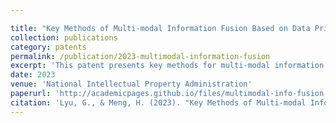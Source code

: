 ```yaml
---

title: "Key Methods of Multi-modal Information Fusion Based on Data Privacy Protection"
collection: publications
category: patents
permalink: /publication/2023-multimodal-information-fusion
excerpt: 'This patent presents key methods for multi-modal information fusion with a focus on data privacy protection.'
date: 2023
venue: 'National Intellectual Property Administration'
paperurl: 'http://academicpages.github.io/files/multimodal-info-fusion.pdf'
citation: 'Lyu, G., & Meng, H. (2023). "Key Methods of Multi-modal Information Fusion Based on Data Privacy Protection." <i>National Intellectual Property Administration</i>, Patent for invention. Application number: 2023111952962.'
---
```


